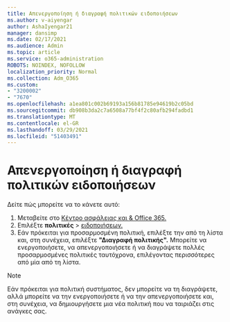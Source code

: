 ```yaml
---
title: Απενεργοποίηση ή διαγραφή πολιτικών ειδοποιήσεων
ms.author: v-aiyengar
author: AshaIyengar21
manager: dansimp
ms.date: 02/17/2021
ms.audience: Admin
ms.topic: article
ms.service: o365-administration
ROBOTS: NOINDEX, NOFOLLOW
localization_priority: Normal
ms.collection: Adm_O365
ms.custom:
- "3200002"
- "7670"
ms.openlocfilehash: a1ea801c002b69193a156b81785e94619b2c05bd
ms.sourcegitcommit: db908b3da2c7a6508a77bf4f2c80afb294fadbd1
ms.translationtype: MT
ms.contentlocale: el-GR
ms.lasthandoff: 03/29/2021
ms.locfileid: "51403491"
---
```

# <a name="turn-off-or-delete-alert-policies"></a>Απενεργοποίηση ή διαγραφή πολιτικών ειδοποιήσεων

Δείτε πώς μπορείτε να το κάνετε αυτό:

1. Μεταβείτε στο [Κέντρο ασφάλειας και & Office 365.](https://go.microsoft.com/fwlink/p/?linkid=2077143)
1. Επιλέξτε **πολιτικές**  >  [ειδοποιήσεων.](https://go.microsoft.com/fwlink/?linkid=2103208)
1. Εάν πρόκειται για προσαρμοσμένη πολιτική, επιλέξτε την από τη λίστα και, στη συνέχεια, επιλέξτε **"Διαγραφή πολιτικής".** Μπορείτε να ενεργοποιήσετε, να απενεργοποιήσετε ή να διαγράψετε πολλές προσαρμοσμένες πολιτικές ταυτόχρονα, επιλέγοντας περισσότερες από μία από τη λίστα.

> [!NOTE]
> Εάν πρόκειται για πολιτική συστήματος, δεν μπορείτε να τη διαγράψετε, αλλά μπορείτε να την ενεργοποιήσετε ή να την απενεργοποιήσετε και, στη συνέχεια, να δημιουργήσετε μια νέα πολιτική που να ταιριάζει στις ανάγκες σας.

